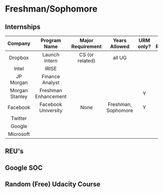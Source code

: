 # Freshman/Sophomore

## Internships

|     Company    |     Program Name     | Major Requirement | Years Allowed | URM only? |            Additional Requirements            |
|:--------------:|:--------------------:|:-----------------:|:-------------------:|:---------:|:---------------------------------------------:|
|     Dropbox    |     Launch Intern    |  CS (or related)  |        all UG       |           | Must be first internship |
|      Intel     |         IRISE        |                   |                     |           |                                               |
|    JP Morgan   |    Finance Analyst   |                   |                     |           |                                               |
| Morgan Stanley | Freshman Enhancement |                   |                     |     Y     |                                               |
|    Facebook    | Facebook University| None |Freshman, Sophomore| Y | N/A |
|     Twitter    |                      |                   |                     |           |                                               |
|     Google     |                      |                   |                     |           |                                               |
|    Microsoft   |                      |                   |                     |           |                                               |

## REU's

## Google SOC

## Random (Free) Udacity Course
